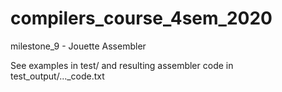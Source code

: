 # compilers_course_4sem_2020

milestone_9 - Jouette Assembler

See examples in test/ and resulting assembler code in test_output/..._code.txt
